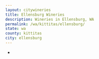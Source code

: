 ```yaml
---
layout: citywineries
title: Ellensburg Wineries
description: Wineries in Ellensburg, WA
permalink: /wa/kittitas/ellensburg/
state: wa
county: kittitas
city: ellensburg
---
```

-
